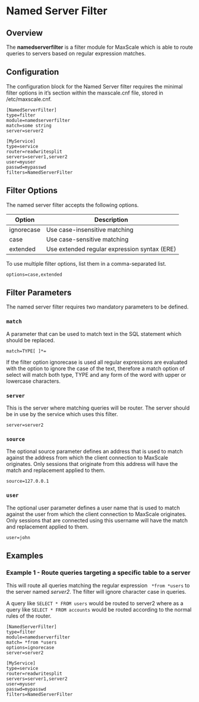 # Named Server Filter

## Overview

The **namedserverfilter** is a filter module for MaxScale which is able to route queries to servers based on regular expression matches.

## Configuration

The configuration block for the Named Server filter requires the minimal filter options in it’s section within the maxscale.cnf file, stored in /etc/maxscale.cnf.

```
[NamedServerFilter]
type=filter
module=namedserverfilter
match=some string
server=server2

[MyService]
type=service
router=readwritesplit
servers=server1,server2
user=myuser
passwd=mypasswd
filters=NamedServerFilter
```

## Filter Options

The named server filter accepts the following options.

|Option    |Description                                 |
|----------|--------------------------------------------|
|ignorecase|Use case-insensitive matching               |
|case      |Use case-sensitive matching                 |
|extended  |Use extended regular expression syntax (ERE)|

To use multiple filter options, list them in a comma-separated list.

```
options=case,extended
```

## Filter Parameters

The named server filter requires two mandatory parameters to be defined.

### `match`

A parameter that can be used to match text in the SQL statement which should be replaced.

```
match=TYPE[	]*=
```

If the filter option ignorecase is used all regular expressions are evaluated with the option to ignore the case of the text, therefore a match option of select will match both type, TYPE and any form of the word with upper or lowercase characters.

### `server`

This is the server where matching queries will be router. The server should be in use by the service which uses this filter.

```
server=server2
```

### `source`

The optional source parameter defines an address that is used to match against the address from which the client connection to MaxScale originates. Only sessions that originate from this address will have the match and replacement applied to them.

```
source=127.0.0.1
```

### `user`

The optional user parameter defines a user name that is used to match against the user from which the client connection to MaxScale originates. Only sessions that are connected using this username will have the match and replacement applied to them.

```
user=john
```

## Examples

### Example 1 - Route queries targeting a specific table to a server

This will route all queries matching the regular expression ` *from *users` to the server named *server2*. The filter will ignore character case in queries.

A query like `SELECT * FROM users` would be routed to server2 where as a query like `SELECT * FROM accounts` would be routed according to the normal rules of the router.

```
[NamedServerFilter]
type=filter
module=namedserverfilter
match= *from *users
options=ignorecase
server=server2

[MyService]
type=service
router=readwritesplit
servers=server1,server2
user=myuser
passwd=mypasswd
filters=NamedServerFilter
```
